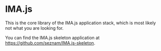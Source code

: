 # IMA.js

This is the core library of the IMA.js application stack, which is most likely
not what you are looking for.

You can find the IMA.js skeleton application at <https://github.com/seznam/IMA.js-skeleton>.
